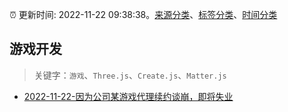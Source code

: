 :alarm_clock: 更新时间: 2022-11-22 09:38:38。[来源分类](../README.md)、[标签分类](../TAGS.md)、[时间分类](../TIMELINE.md)

## 游戏开发


> 关键字：`游戏`、`Three.js`、`Create.js`、`Matter.js`



- [2022-11-22-因为公司某游戏代理续约谈崩，即将失业](https://www.v2ex.com/t/897111) 